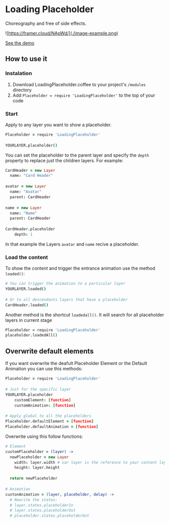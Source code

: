# Loading Placeholder

Choreography and free of side effects.

![https://framer.cloud/NApWd/](./image-example.png)

[See the demo](https://framer.cloud/NApWd/)

## How to use it

### Instalation

1. Download LoadingPlaceholder.coffee to your project's `/modules` directory
2. Add `Placeholder = require 'LoadingPlaceholder'` to the top of your code

### Start

Apply to any layer you want to show a placeholder.

```coffee
Placeholder = require 'LoadingPlaceholder'

YOURLAYER.placeholder()
```

You can set the placeholder to the parent layer and specify the `depth` property to replace just the children layers. For example:

```coffee
CardHeader = new Layer
  name: "Card Header"

avatar = new Layer
  name: "Avatar"
  parent: CardHeader

name = new Layer
  name: "Name"
  parent: CardHeader

CardHeader.placeholder
    depth: 1
```

In that example the Layers `avatar` and `name` recive a placeholder.

### Load the content

To show the content and trigger the entrance animation use the method `loaded()`:

```coffee
# You can trigger the animation to a particular layer
YOURLAYER.loaded()

# Or to all descendants layers that have a placeholder
CardHeader.loaded()
```

Another method is the shortcut `loadedall()`. It will search for all placeholder layers in current stage

```coffee
Placeholder = require 'LoadingPlaceholder'
placeholder.loadedAll()
```

## Overwrite default elements

If you want overwrite the deafult Placeholder Element or the Default Animation you can use this methods:

```coffee
Placeholder = require 'LoadingPlaceholder'

# Just for the specific layer
YOURLAYER.placeholder
    customElement: [function]
    customAnimation: [function]

# Apply global to all the placeholders
Placeholder.defaultElement = [function]
Placeholder.defaultAnimation = [function]
```

Overwrite using this follow functions:

```coffee
# Element
customPlaceholder = (layer) ->
  newPlaceholder = new Layer
    width: layer.width # var layer is the reference to your content layer
    height: layer.height

  return newPlaceholder

# Animation
custonAnimation = (layer, placeholder, delay) ->
  # Rewrite the states:
  # layer.states.placeholderIn
  # layer.states.placeholderOut
  # placeholder.states.placeholderOut
```
